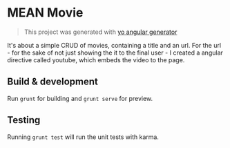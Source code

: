 # MEAN Movie  
>This project was generated with [yo angular generator](https://github.com/yeoman/generator-angular)

It's about a simple CRUD of movies, containing a title and an url.
For the url - for the sake of not just showing the it to the final user - I created a angular directive called youtube, which embeds the video to the page.

## Build & development

Run `grunt` for building and `grunt serve` for preview.

## Testing

Running `grunt test` will run the unit tests with karma.
